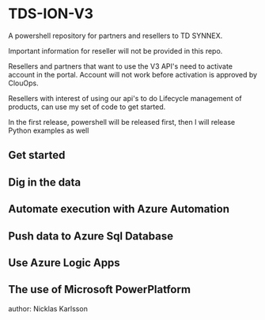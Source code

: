 # TDS-ION-V3
A powershell repository for partners and resellers to TD SYNNEX.

Important information for reseller will not be provided in this repo.

Resellers and partners that want to use the V3 API's need to activate account in the portal.
Account will not work before activation is approved by ClouOps.

Resellers with interest of using our api's to do Lifecycle management of products, can use my set of code to get started.

In the first release, powershell will be released first, then I will release Python examples as well

## Get started

## Dig in the data

## Automate execution with Azure Automation 

## Push data to Azure Sql Database

## Use Azure Logic Apps

## The use of Microsoft PowerPlatform


author: Nicklas Karlsson
